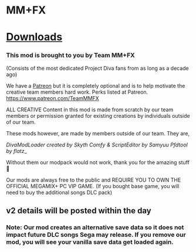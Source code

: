# MM+FX

# [Downloads](https://team-mm-fx.github.io/downloads.html)

### This mod is brought to you by Team MM+FX﻿
(Consists of the most dedicated Project Diva fans from as long as a decade ago)

We have a [Patreon](https://www.patreon.com/TeamMMFX) but it is completely optional and is to help motivate the creative team members hard work. Perks listed at Patreon.  https://www.patreon.com/TeamMMFX

ALL CREATIVE Content in this mod is made from scratch by our team members or permission granted for existing creations by individuals outside of our team.

These mods however, are made by members outside of our team. They are,

_DivaModLoader created by Skyth_
_Comfy & ScriptEditor by Samyuu_
_Pfdtool by flatz__

Without them our modpack would not work, thank you for the amazing stuff 🙏

Our mods are always free to the public and REQUIRE YOU TO OWN THE OFFICIAL MEGAMIX+ PC VIP GAME. (If you bought base game, you will need to buy the additional songs DLC pack)

## v2 details will be posted within the day 

### Note: Our mod creates an alternative save data so it does not impact future DLC songs Sega may release. If you remove our mod, you will see your vanilla save data get loaded again.

